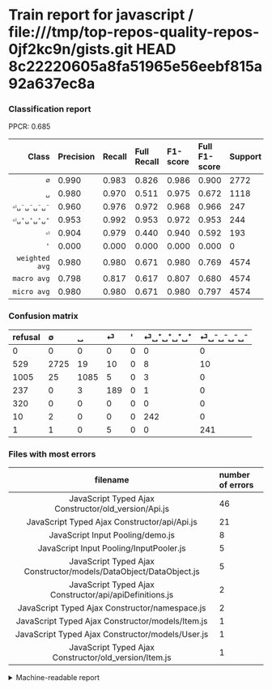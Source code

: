 # Train report for javascript / file:///tmp/top-repos-quality-repos-0jf2kc9n/gists.git HEAD 8c22220605a8fa51965e56eebf815a92a637ec8a

### Classification report

PPCR: 0.685

| Class | Precision | Recall | Full Recall | F1-score | Full F1-score | Support | Full Support | PPCR |
|------:|:----------|:-------|:------------|:---------|:---------|:--------|:-------------|:-----|
| `∅` | 0.990| 0.983| 0.826| 0.986| 0.900| 2772| 3301| 0.840 |
| `␣` | 0.980| 0.970| 0.511| 0.975| 0.672| 1118| 2123| 0.527 |
| `⏎␣⁻␣⁻␣⁻␣⁻` | 0.960| 0.976| 0.972| 0.968| 0.966| 247| 248| 0.996 |
| `⏎␣⁺␣⁺␣⁺␣⁺` | 0.953| 0.992| 0.953| 0.972| 0.953| 244| 254| 0.961 |
| `⏎` | 0.904| 0.979| 0.440| 0.940| 0.592| 193| 430| 0.449 |
| `'` | 0.000| 0.000| 0.000| 0.000| 0.000| 0| 320| 0.000 |
| `weighted avg` | 0.980| 0.980| 0.671| 0.980| 0.769| 4574| 6676| 0.685 |
| `macro avg` | 0.798| 0.817| 0.617| 0.807| 0.680| 4574| 6676| 0.685 |
| `micro avg` | 0.980| 0.980| 0.671| 0.980| 0.797| 4574| 6676| 0.685 |

### Confusion matrix

|refusal|  ∅| ␣| ⏎| '| ⏎␣⁺␣⁺␣⁺␣⁺| ⏎␣⁻␣⁻␣⁻␣⁻| 
|:---|:---|:---|:---|:---|:---|:---|
|0 |0 |0 |0 |0 |0 |0 |
|529 |2725 |19 |10 |0 |8 |10 |
|1005 |25 |1085 |5 |0 |3 |0 |
|237 |0 |3 |189 |0 |1 |0 |
|320 |0 |0 |0 |0 |0 |0 |
|10 |2 |0 |0 |0 |242 |0 |
|1 |1 |0 |5 |0 |0 |241 |

### Files with most errors

| filename | number of errors|
|:----:|:-----|
| JavaScript Typed Ajax Constructor/old_version/Api.js | 46 |
| JavaScript Typed Ajax Constructor/api/Api.js | 21 |
| JavaScript Input Pooling/demo.js | 8 |
| JavaScript Input Pooling/InputPooler.js | 5 |
| JavaScript Typed Ajax Constructor/models/DataObject/DataObject.js | 5 |
| JavaScript Typed Ajax Constructor/api/apiDefinitions.js | 2 |
| JavaScript Typed Ajax Constructor/namespace.js | 2 |
| JavaScript Typed Ajax Constructor/models/Item.js | 1 |
| JavaScript Typed Ajax Constructor/models/User.js | 1 |
| JavaScript Typed Ajax Constructor/old_version/Item.js | 1 |

<details>
    <summary>Machine-readable report</summary>
```json
{
  "cl_report": {"\u0027": {"f1-score": 0.0, "precision": 0.0, "recall": 0.0, "support": 0}, "macro avg": {"f1-score": 0.8069606303083643, "precision": 0.7978628722068081, "recall": 0.8167190217538732, "support": 4574}, "micro avg": {"f1-score": 0.979886313948404, "precision": 0.979886313948404, "recall": 0.979886313948404, "support": 4574}, "weighted avg": {"f1-score": 0.9799775944217772, "precision": 0.9802691410988824, "recall": 0.979886313948404, "support": 4574}, "\u2205": {"f1-score": 0.9864253393665159, "precision": 0.9898292771521976, "recall": 0.983044733044733, "support": 2772}, "\u23ce": {"f1-score": 0.9402985074626866, "precision": 0.9043062200956937, "recall": 0.9792746113989638, "support": 193}, "\u23ce\u2423\u207a\u2423\u207a\u2423\u207a\u2423\u207a": {"f1-score": 0.9718875502008032, "precision": 0.952755905511811, "recall": 0.9918032786885246, "support": 244}, "\u23ce\u2423\u207b\u2423\u207b\u2423\u207b\u2423\u207b": {"f1-score": 0.967871485943775, "precision": 0.9601593625498008, "recall": 0.9757085020242915, "support": 247}, "\u2423": {"f1-score": 0.9752808988764045, "precision": 0.980126467931346, "recall": 0.9704830053667263, "support": 1118}},
  "cl_report_full": {"\u0027": {"f1-score": 0.0, "precision": 0.0, "recall": 0.0, "support": 320}, "macro avg": {"f1-score": 0.6803824904109436, "precision": 0.7978628722068081, "recall": 0.616773607735609, "support": 6676}, "micro avg": {"f1-score": 0.7968000000000001, "precision": 0.979886313948404, "recall": 0.6713600958657879, "support": 6676}, "weighted avg": {"f1-score": 0.7690036830661839, "precision": 0.9312771317931623, "recall": 0.6713600958657879, "support": 6676}, "\u2205": {"f1-score": 0.9002312520647506, "precision": 0.9898292771521976, "recall": 0.8255074219933354, "support": 3301}, "\u23ce": {"f1-score": 0.5915492957746479, "precision": 0.9043062200956937, "recall": 0.43953488372093025, "support": 430}, "\u23ce\u2423\u207a\u2423\u207a\u2423\u207a\u2423\u207a": {"f1-score": 0.952755905511811, "precision": 0.952755905511811, "recall": 0.952755905511811, "support": 254}, "\u23ce\u2423\u207b\u2423\u207b\u2423\u207b\u2423\u207b": {"f1-score": 0.965931863727455, "precision": 0.9601593625498008, "recall": 0.9717741935483871, "support": 248}, "\u2423": {"f1-score": 0.6718266253869969, "precision": 0.980126467931346, "recall": 0.5110692416391899, "support": 2123}},
  "ppcr": 0.6851408028759737
}
```
</details>

